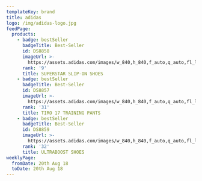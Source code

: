 ```yaml
---
templateKey: brand
title: adidas
logo: /img/adidas-logo.jpg
feedPage:
  products:
    - badge: bestSeller
      badgeTitle: Best-Seller
      id: DS8858
      imageUrl: >-
        https://assets.adidas.com/images/w_840,h_840,f_auto,q_auto,fl_lossy/634b1bedcd184a3d8db0a8ba00f050d5_9366/Superstar_Slip-on_Shoes_Black_B37193_02_hover_frv.jpg
      rank: '9'
      title: SUPERSTAR SLIP-ON SHOES
    - badge: bestSeller
      badgeTitle: Best-Seller
      id: DS8857
      imageUrl: >-
        https://assets.adidas.com/images/w_840,h_840,f_auto,q_auto,fl_lossy/57995102067e498099e7a79201012389_9366/Tiro_17_Training_Pants_Red_CF3608_21_model.jpg
      rank: '31'
      title: TIRO 17 TRAINING PANTS
    - badge: bestSeller
      badgeTitle: Best-Seller
      id: DS8859
      imageUrl: >-
        https://assets.adidas.com/images/w_840,h_840,f_auto,q_auto,fl_lossy/c4fa12dc0a2743a0a842a80e00f2fd0d_9366/Ultraboost_Shoes_White_BB6168_02_hover_frv.jpg
      rank: '32'
      title: ULTRABOOST SHOES
weeklyPage:
  fromDate: 20th Aug 18
  toDate: 20th Aug 18
---
```


